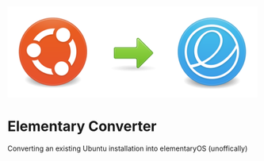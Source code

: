 ![Ubuntu to elementary OS](./resources/graphics/Header%20Graphic.svg "Ubuntu to elementary OS header graphic")
# Elementary Converter
Converting an existing Ubuntu installation into elementaryOS (unoffically)

